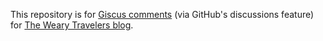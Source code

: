 This repository is for [Giscus comments](https://giscus.app/) (via GitHub's
discussions feature) for [The Weary Travelers
blog](https://weary-travelers.gitlab.io/).
